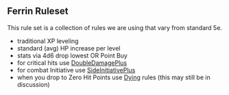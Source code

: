 ## Ferrin Ruleset

This rule set is a collection of rules we are using that vary from standard 5e.

- traditional XP leveling
- standard (avg) HP increase per level
- stats via 4d6 drop lowest OR Point Buy
- for critical hits use [DoubleDamagePlus](../rule/DoubleDamagePlus.md)
- for combat Initiative use [SideInitiativePlus](../rule/SideInitiativePlus.md)
- when you drop to Zero Hit Points use [Dying](../rule/Dying.md) rules (this may still be in discussion)

